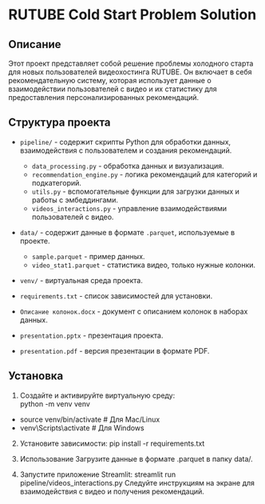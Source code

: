 # RUTUBE Cold Start Problem Solution

## Описание

Этот проект представляет собой решение проблемы холодного старта для новых пользователей видеохостинга RUTUBE. Он включает в себя рекомендательную систему, которая использует данные о взаимодействии пользователей с видео и их статистику для предоставления персонализированных рекомендаций.

## Структура проекта

- `pipeline/` - содержит скрипты Python для обработки данных, взаимодействия с пользователем и создания рекомендаций.
  - `data_processing.py` - обработка данных и визуализация.
  - `recommendation_engine.py` - логика рекомендаций для категорий и подкатегорий.
  - `utils.py` - вспомогательные функции для загрузки данных и работы с эмбеддингами.
  - `videos_interactions.py` - управление взаимодействиями пользователей с видео.
  
- `data/` - содержит данные в формате `.parquet`, используемые в проекте.
  - `sample.parquet` - пример данных.
  - `video_stat1.parquet` - статистика видео, только нужные колонки.

- `venv/` - виртуальная среда проекта.

- `requirements.txt` - список зависимостей для установки.

- `Описание колонок.docx` - документ с описанием колонок в наборах данных.

- `presentation.pptx` - презентация проекта.

- `presentation.pdf` - версия презентации в формате PDF.

## Установка

1. Создайте и активируйте виртуальную среду: \
python -m venv venv
- source venv/bin/activate  # Для Mac/Linux
- venv\Scripts\activate     # Для Windows
2. Установите зависимости:
pip install -r requirements.txt
3. Использование
Загрузите данные в формате .parquet в папку data/.

4. Запустите приложение Streamlit:
streamlit run pipeline/videos_interactions.py
Следуйте инструкциям на экране для взаимодействия с видео и получения рекомендаций.
